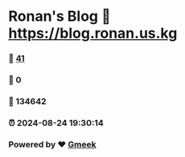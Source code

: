 # Ronan's Blog :link: https://blog.ronan.us.kg 
### :page_facing_up: [41](https://blog.ronan.us.kg/tag.html) 
### :speech_balloon: 0 
### :hibiscus: 134642 
### :alarm_clock: 2024-08-24 19:30:14 
### Powered by :heart: [Gmeek](https://github.com/Meekdai/Gmeek)
